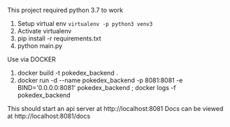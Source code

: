 This project required python 3.7 to work

1. Setup virtual env
   `virtualenv -p python3 venv3`
2. Activate virtualenv
3. pip install -r requirements.txt
4. python main.py

Use via DOCKER

1. docker build -t pokedex_backend .
2. docker run -d --name pokedex_backend -p 8081:8081 -e BIND='0.0.0.0:8081' pokedex_backend ; docker logs -f pokedex_backend

This should start an api server at http://localhost:8081
Docs can be viewed at http://localhost:8081/docs
